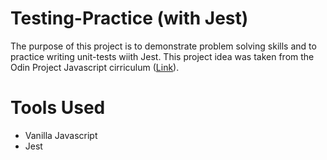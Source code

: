 # Testing-Practice (with Jest)

The purpose of this project is to demonstrate problem solving skills and to practice writing unit-tests wiith Jest. 
This project idea was taken from the Odin Project Javascript cirriculum ([Link](https://www.theodinproject.com/courses/javascript/lessons/testing-practice)).

# Tools Used

- Vanilla Javascript
- Jest
